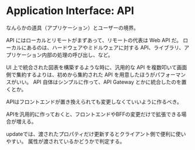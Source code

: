# Application Interface: API

なんらかの道具（アプリケーション）とユーザーの境界。

API にはローカルとリモートがまずあって、リモートの代表は Web API だ。
ローカルにあるのは、ハードウェアやミドルウェアに対する API、ライブラリ、アプリケーション内部の処理の呼び出し、など。

UI 上で統合された図表を構築するような時に、汎用的な API を複数叩いて画面側で集約するよりは、初めから集約された API を用意したほうがパフォーマンスがいい。
API 自体はシンプルに作って、API Gateway とかに統合したのを置くとか。

APIはフロントエンドが置き換えられても変更しなくていいように作るべき。

APIを汎用的に作っておくと、フロントエンドやBFFの変更だけで拡張できる場合が増える。

updateでは、渡されたプロパティだけ更新するとクライアント側で便利に使いやすい。
属性が渡されているかどうかで判定する。
